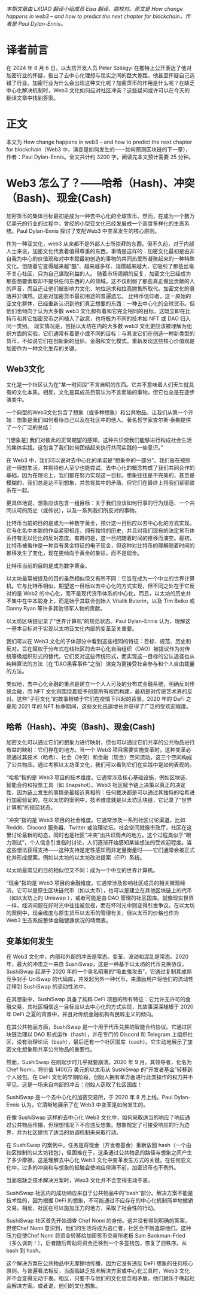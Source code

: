 *本期文章由 LXDAO 翻译小组成员 Elsa 翻译、跳校对。原文是 How change happens in web3 – and how to predict the next chapter for blockchain，作者是 Paul Dylan-Ennis。*

# 译者前言
在 2024 年 8 月 6 日，以太坊开发人员 Péter Szilágyi 在推特上公开表达了他对加密行业的怀疑，指出了去中心化理想与现实之间的巨大差距，他甚至怀疑自己选错了行业。加密行业为什么会出现这种文化呢？加密货币的作用是什么呢？在缺乏中心化解决机制时，Web3 文化如何应对社区冲突？这些疑问或许可以在今天的翻译文章中找到答案。

# 正文
本文为 How change happens in web3 – and how to predict the next chapter for blockchain（Web3 中，演变是如何发生的——如何预测区块链的下一章），作者：Paul Dylan-Ennis。全文共计约 3200 字，阅读完本文预计需要 25 分钟。

# Web3 怎么了？——哈希（Hash)、冲突（Bash)、现金(Cash)

加密货币的集体目标最初是成为一种去中心化的全球货币。然而，在成为一个数万亿美元的行业的过程中，曾经的小型亚文化已经发展成一个高度多样化的生态系统。Paul Dylan-Ennis 探讨了支配Web3 中变革发生的核心原则。

作为一种亚文化，web3 从来都不是外部人士所崇拜的东西。但不久前，对于内部人士来说，加密文化代表着值得尊重的东西。事情是这样的：加密文化最初是由非自我为中心的价值观和对中本聪最初创造的事物的共同热爱所凝聚起来的一种特殊文化。但随着它变得越来越“酷”、越来越多样、规模越来越大，它吸引了那些丝毫不关心社区，只为自己谋取利益的人。
随着市场周期的反复，加密文化已经成为那些想要索取却不提供任何东西的人的领域。这不仅削弱了那些真正做出贡献的人的声音，而且还让他们被影响力文化、地位追求和拉高抛售所取代。加密文化的衰落并非偶然。这是对加密货币最初用途的普遍遗忘。
比特币信仰者，这一原始的亚文化群体，已经重新认识到他们真正想要的东西：一种去中心化的全球货币。但他们也倾向于认为大多数 web3 文化都有着和它完全相同的目标，这既立即在比特币和其它加密货币之间植入了敌意，也将极为不同的技术如 NFT 或 DAO 归入同一类别。
现实情况是，包括以太坊在内的大多数 web3 文化更应该被理解为组织方面的实验，它们通常有着更小或不同的目标：与其说它们在创造一种新类型的货币，不如说它们在创新新的组织、金融和文化模式。重新发现这些核心价值观是加密作为一种文化生存的关键。

## Web3文化
文化是一个社区认为在“某一时间段”不言自明的东西。它并不意味着人们天生就具有的文化本质。相反，文化是其成员目前认为不言而喻的事物，但它也总是在逐步演变中。

一个典型的Web3文化包含了想象（或多种想象）和公共物品。让我们从第一个开始：想象是我们如何看待自己以及在社区中的他人。著名哲学家查尔斯·泰勒提供了一个广泛的总结：

“[想象是] 我们对彼此的正常期望的感知，这种共识使我们能够进行构成社会生活的集体实践。这包含了我们如何团结起来执行共同实践的一些意识。”

在 Web3 中，我们可以说对去中心化的承诺是“想象中的一部分”。我们旨在按照这一理想生活，并期待他人至少也能尝试。去中心化的概念构成了我们共同合作的基础，因为在理论上，我们都在努力实现这一目标。想象往往是不完美的，甚至是模糊的，我们总是达不到想象，并忽视其中的矛盾，但它们在最终上将我们紧密联系在一起。

更具体地说，想象应该包含一组目标：关于我们应该如何行事的行为规范、一个共同认可的历史（或传说），以及一系列我们所反对的事物。

比特币当前的目的是成为一种数字黄金，预计这一目标应以去中心化的方式实现。它与化名中本聪的作品紧密相连，拥有独特的历史，并且对我们现有的法定货币体系持有无以伦比的反对态度。有趣的是，这一目的随着时间的推移而演变。最初，比特币被看作是一种具有黄金特征的电子现金，但这种对比特币的理解随着时间的推移发生了变化，现在更倾向于黄金的象征，而不是现金。

比特币当前的目的是成为数字黄金。

以太坊最常被提及的目的虽然相似但又有所不同：它旨在成为一个中立的世界计算机。它与比特币相似，期望这一目标以去中心化的方式实现，但不同之处在于它反对的是 Web2 的中心化，而不是现代货币体系的中心化。而且，以太坊的历史并不集中在中本聪身上，而是始于其联合创始人 Vitalik Buterin，以及 Tim Beiko 或 Danny Ryan 等许多其他领军人物的贡献。

以太坊区块链记录了“世界计算机”的规范状态。Paul Dylan-Ennis 认为，理解这一基本目标对于实现以太坊亚文化内部的变革至关重要。

我们可以在 Web3 文化的子体部分中看到这些相同的特征：目标、规范、历史和反对。旨在赋权于分布式在线社区的去中心化自治组织（DAO）被提议作为对传统等级组织形式的替代，它们反对这些传统形式，而实现这一目标的公认途径也从纯粹算法的方法（在“DAO黑客事件”之前）演变为更接受社会参与和个人自由裁量的方法。

类似地，去中心化金融的重点是建立一个人人可及的分布式金融系统，明确反对传统金融，而 NFT 文化则围绕着赋予创意所有权而构建，最初是对传统艺术界的反对。这些“子亚文化”的故事根植于它们在疫情下兴起的背景。2020 年的 DeFi 之夏和 2021 年的 NFT 秋季期间，这些文化迅速增长并获得了广泛的受欢迎程度。

## 哈希（Hash)、冲突（Bash)、现金(Cash)
加密文化可以通过它们的想象力进行映射，但也可以通过它们共享的公共物品进行有益的映射：它们存在的地方。当一个 Web3 项目需要实施变革时，这种变革必须通过其技术（哈希）、社会（冲突）和金融（现金）空间流动。这三个空间构成了公共物品。通过考察以太坊亚文化，我们可以看到它们在实践中是如何表现的。

“哈希”指的是 Web3 项目的技术维度。它通常涉及核心基础设施，例如区块链、智能合约和投票工具（如 Snapshot）。Web3 社区赋予链上决策以真正的决定性，因为链上发生的事情是最接近真相的：任何裁决都是可以通过其独特的哈希进行加密验证的。在以太坊的案例中，技术维度就是以太坊区块链，它记录了“世界计算机”的规范状态。

“冲突”指的是 Web3 项目的社会维度。它通常涉及一系列社区讨论渠道，比如 Reddit、Discord 服务器、Twitter 或治理论坛。社会空间就像市政厅，社区在这里讨论最新的动态，同时也是社区“冲突”出共识观点的地方。这个过程类似于“眼力测试”，个人信念引发临时讨论，人们逐渐开始感知某些想法的受欢迎程度。当这些想法获得支持——这种支持是定性感知而非定量衡量时——它们通常会被正式化并形成提案，例如以太坊的以太坊改进提案（EIP）系统。

以太坊最常见的目的相似但又不同：成为一个中立的世界计算机。

“现金”指的是 Web3 项目的金融维度。它通常涉及影响社区成员的相关微观经济。它可以是原生区块链代币（如以太币），也可以是建立在其他区块链上的代币（如以太坊上的 Uniswap ），或者可能是由 DAO 管理的社区国库。就像现实世界一样，经济问题在好时光中往往被忽视，而在坏时光中则变得引发争议。在以太坊的案例中，现金维度与原生货币以太币的管理有关，但以太币的价格也作为 Web3 生态系统整体金融健康状况的晴雨表。

## 变革如何发生 

在 Web3 文化中，内部和外部的冲击是常态。变革、波动和混乱是常态。2020 年，最大的冲击之一来自 SushiSwap，这是一种基于以太坊的代币兑换协议。SushiSwap 起源于 2020 年的一个臭名昭著的“吸血鬼攻击”，它通过复制其成熟竞争对手 UniSwap 的代码库，并发起另外一种代币，来激励用户将他们的流动性迁移到 SushiSwap 的流动性池中。

在其想象中，SushiSwap 具备了纯粹 DeFi 项目的所有特征：它允许无许可的金融交易，其社区相信这一目标应以去中心化的方式实现，其故事深深植根于 2020 年 DeFi 之夏的背景中，并且对传统金融机构有民粹主义的倾向。

在其公共物品方面，SushiSwap 是一个用于代币兑换的智能合约协议。它通过区块链治理以 DAO 形式运作（hash），并在专门的 Discord 和 Telegram 上组织社区，设有治理论坛（bash），最后还有一个社区国库（cash）。它生动地展示了加密文化想象和共享公共物品的重要性。

然而，SushiSwap 在刚起步时几乎就要崩溃。2020 年 9 月，其领导者，化名为 Chef Nomi，将价值 1400万 美元的以太币从 SushiSwap 的“开发者基金”转移到个人钱包。在 DeFi 文化的早期阶段，创始人拥有单方面进行此类操作的权力并不罕见。这是一场来自内部的冲击：创始人窃取了社区国库！

SushiSwap 是一个去中心化的加密交易所，于 2020 年 8 月上线。Paul Dylan-Ennis 认为，它清晰地展示了在 Web3 中变革是如何发生的。

在像 SushiSwap 这样的去中心化 Web3 文化中，如何采取适当的响应？响应通过公共物品传播，但理想情况下不应违反想象。想象规定了可接受响应的行为边界，并为社区提供了适当的协调机制来采取行动。

在 SushiSwap 的案例中，任务是将现金（开发者基金）重新放回 hash（一个由社区控制的以太坊钱包），但困难在于，这条通过公共物品的路径与想象之间产生了多少摩擦。这是理解去中心化 Web3 文化中变革发生方式的关键。在任何亚文化中，过多的冲突和与想象的抵触会使响应停滞不前，加密货币也不例外。

当面临缺乏技术解决方案时，Web3 文化并不会变得无动于衷。

SushiSwap 社区内的成功响应来自于公共物品中的“bash”部分。解决方案不能是技术性的，因为根据 DeFi 的想象，不可能通过不应存在的中心化机制简单地撤销交易。相反，社区在可以施加压力的地方，采取了社会性的行动。

SushiSwap 社区首先开始调查 Chef Nomi 的身份。这并没有得到明确的答案，但使Chef Nomi 意识到，他们的生活将成为逃亡者，社区会不断追踪他们。这种压力促使Chef Nomi 将资金转移给加密货币交易所老板 Sam Bankman-Fried（多么讽刺！），后者随后帮助将资金迁移到一个多签钱包，恢复了旧秩序。从 bash 到 hash。

这个解决方案在公共物品中无摩擦地传播，因为它没有违反 DeFi 想象的任何核心原则。与普遍看法相反，当面临缺乏技术解决方案或中心化工具时，Web3 文化并不会变得无动于衷。相反，只要不与他们的文化信念相矛盾，他们就乐于唤起社会解决方案。或者说，他们的文化想象。
